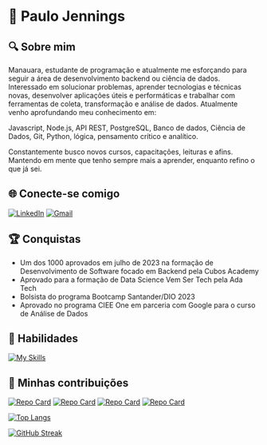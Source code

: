# 🌌 Paulo Jennings

## 🔍 Sobre mim
Manauara, estudante de programação e atualmente me esforçando para seguir a área de desenvolvimento backend ou ciência de dados. Interessado em solucionar problemas, aprender tecnologias e técnicas novas, desenvolver aplicações úteis e performáticas e trabalhar com ferramentas de coleta, transformação e análise de dados. Atualmente venho aprofundando meu conhecimento em:

Javascript, Node.js, API REST, PostgreSQL, Banco de dados, Ciência de Dados, Git, Python, lógica, pensamento crítico e analítico.

Constantemente busco novos cursos, capacitações, leituras e afins. Mantendo em mente que tenho sempre mais a aprender, enquanto refino o que já sei.

## 🌐 Conecte-se comigo
[![LinkedIn](https://img.shields.io/badge/LinkedIn-blue?style=for-the-badge&logo=linkedin&logoColor=white)](https://www.linkedin.com/in/paulo-jennings/) [![Gmail](https://img.shields.io/badge/Gmail-D14836?style=for-the-badge&logo=gmail&logoColor=white)](mailto:jenningscomp@gmail.com)

## 🏆 Conquistas
- Um dos 1000 aprovados em julho de 2023 na formação de Desenvolvimento de Software focado em Backend pela Cubos Academy
- Aprovado para a formação de Data Science Vem Ser Tech pela Ada Tech
- Bolsista do programa Bootcamp Santander/DIO 2023
- Aprovado no programa CIEE One em parceria com Google para o curso de Análise de Dados

## 🔧 Habilidades
[![My Skills](https://skillicons.dev/icons?i=js,nodejs,express,ts,python,postgres,git)](https://skillicons.dev)

## 📂 Minhas contribuições
[![Repo Card](https://github-readme-stats.vercel.app/api/pin/?username=PauloSJennings&repo=cubos-academy-backend-m02&bg_color=000&border_color=30A3DC&show_icons=true&icon_color=30A3DC&title_color=E94D5F&text_color=FFF)](https://github.com/PauloSJennings/cubos-academy-backend-m02) [![Repo Card](https://github-readme-stats.vercel.app/api/pin/?username=PauloSJennings&repo=api-sistema-bancario&bg_color=000&border_color=30A3DC&show_icons=true&icon_color=30A3DC&title_color=E94D5F&text_color=FFF)](https://github.com/PauloSJennings/api-sistema-bancario) [![Repo Card](https://github-readme-stats.vercel.app/api/pin/?username=PauloSJennings&repo=api-calculo-de-frete&bg_color=000&border_color=30A3DC&show_icons=true&icon_color=30A3DC&title_color=E94D5F&text_color=FFF)](https://github.com/PauloSJennings/api-calculo-de-frete) [![Repo Card](https://github-readme-stats.vercel.app/api/pin/?username=PauloSJennings&repo=cubos-academy-backend-m03&bg_color=000&border_color=30A3DC&show_icons=true&icon_color=30A3DC&title_color=E94D5F&text_color=FFF)](https://github.com/PauloSJennings/cubos-academy-backend-m03)


[![Top Langs](https://github-readme-stats.vercel.app/api/top-langs/?username=PauloSjennings&layout=compact&theme=tokyonight)](https://github.com/PauloSJennings/github-readme-stats)

[![GitHub Streak](https://streak-stats.demolab.com/?user=PauloSJennings&theme=bear&background=000&border=30A3DC&dates=FFF)](https://git.io/streak-stats)
